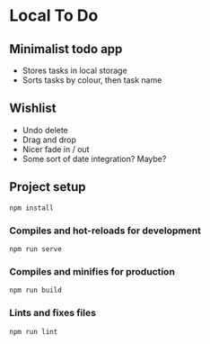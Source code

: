 # Local To Do

## Minimalist todo app

* Stores tasks in local storage
* Sorts tasks by colour, then task name

## Wishlist

* Undo delete
* Drag and drop
* Nicer fade in / out
* Some sort of date integration? Maybe?

## Project setup
```
npm install
```

### Compiles and hot-reloads for development
```
npm run serve
```

### Compiles and minifies for production
```
npm run build
```

### Lints and fixes files
```
npm run lint
```
